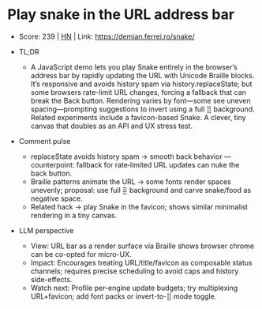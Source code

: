# Play snake in the URL address bar

- Score: 239 | [HN](https://news.ycombinator.com/item?id=45408021) | Link: https://demian.ferrei.ro/snake/

- TL;DR
  - A JavaScript demo lets you play Snake entirely in the browser’s address bar by rapidly updating the URL with Unicode Braille blocks. It’s responsive and avoids history spam via history.replaceState; but some browsers rate-limit URL changes, forcing a fallback that can break the Back button. Rendering varies by font—some see uneven spacing—prompting suggestions to invert using a full ⣿ background. Related experiments include a favicon-based Snake. A clever, tiny canvas that doubles as an API and UX stress test.

- Comment pulse
  - replaceState avoids history spam → smooth back behavior — counterpoint: fallback for rate‑limited URL updates can nuke the back button.
  - Braille patterns animate the URL → some fonts render spaces unevenly; proposal: use full ⣿ background and carve snake/food as negative space.
  - Related hack → play Snake in the favicon; shows similar minimalist rendering in a tiny canvas.

- LLM perspective
  - View: URL bar as a render surface via Braille shows browser chrome can be co-opted for micro-UX.
  - Impact: Encourages treating URL/title/favicon as composable status channels; requires precise scheduling to avoid caps and history side-effects.
  - Watch next: Profile per-engine update budgets; try multiplexing URL+favicon; add font packs or invert-to-⣿ mode toggle.
